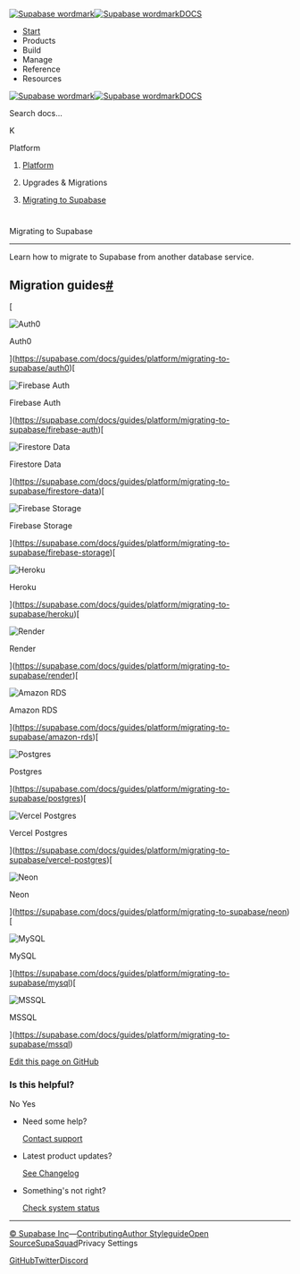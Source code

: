 [![Supabase wordmark](https://supabase.com/docs/_next/image?url=%2Fdocs%2Fsupabase-dark.svg&w=256&q=75&dpl=dpl_5BYG5BkQhU19GEfZfhcgAbeGcRQo)![Supabase wordmark](https://supabase.com/docs/_next/image?url=%2Fdocs%2Fsupabase-light.svg&w=256&q=75&dpl=dpl_5BYG5BkQhU19GEfZfhcgAbeGcRQo)DOCS](https://supabase.com/docs)

-   [Start](https://supabase.com/docs/guides/getting-started)
-   Products
-   Build
-   Manage
-   Reference
-   Resources

[![Supabase wordmark](https://supabase.com/docs/_next/image?url=%2Fdocs%2Fsupabase-dark.svg&w=256&q=75&dpl=dpl_5BYG5BkQhU19GEfZfhcgAbeGcRQo)![Supabase wordmark](https://supabase.com/docs/_next/image?url=%2Fdocs%2Fsupabase-light.svg&w=256&q=75&dpl=dpl_5BYG5BkQhU19GEfZfhcgAbeGcRQo)DOCS](https://supabase.com/docs)

Search docs...

K

Platform

1.  [Platform](https://supabase.com/docs/guides/platform)

3.  Upgrades & Migrations

5.  [Migrating to Supabase](https://supabase.com/docs/guides/platform/migrating-to-supabase)

# 

Migrating to Supabase

* * *

Learn how to migrate to Supabase from another database service.

## Migration guides[#](#migration-guides)

[

![Auth0](https://supabase.com/docs/img/icons/auth0-icon-light.svg)

Auth0







](https://supabase.com/docs/guides/platform/migrating-to-supabase/auth0)[

![Firebase Auth](https://supabase.com/docs/img/icons/firebase-icon.svg)

Firebase Auth







](https://supabase.com/docs/guides/platform/migrating-to-supabase/firebase-auth)[

![Firestore Data](https://supabase.com/docs/img/icons/firebase-icon.svg)

Firestore Data







](https://supabase.com/docs/guides/platform/migrating-to-supabase/firestore-data)[

![Firebase Storage](https://supabase.com/docs/img/icons/firebase-icon.svg)

Firebase Storage







](https://supabase.com/docs/guides/platform/migrating-to-supabase/firebase-storage)[

![Heroku](https://supabase.com/docs/img/icons/heroku-icon.svg)

Heroku







](https://supabase.com/docs/guides/platform/migrating-to-supabase/heroku)[

![Render](https://supabase.com/docs/img/icons/render-icon.svg)

Render







](https://supabase.com/docs/guides/platform/migrating-to-supabase/render)[

![Amazon RDS](https://supabase.com/docs/img/icons/aws-rds-icon.svg)

Amazon RDS







](https://supabase.com/docs/guides/platform/migrating-to-supabase/amazon-rds)[

![Postgres](https://supabase.com/docs/img/icons/postgres-icon.svg)

Postgres







](https://supabase.com/docs/guides/platform/migrating-to-supabase/postgres)[

![Vercel Postgres](https://supabase.com/docs/img/icons/vercel-icon-light.svg)

Vercel Postgres







](https://supabase.com/docs/guides/platform/migrating-to-supabase/vercel-postgres)[

![Neon](https://supabase.com/docs/img/icons/neon-icon-light.svg)

Neon







](https://supabase.com/docs/guides/platform/migrating-to-supabase/neon)[

![MySQL](https://supabase.com/docs/img/icons/mysql-icon.svg)

MySQL







](https://supabase.com/docs/guides/platform/migrating-to-supabase/mysql)[

![MSSQL](https://supabase.com/docs/img/icons/mssql-icon.svg)

MSSQL







](https://supabase.com/docs/guides/platform/migrating-to-supabase/mssql)

[Edit this page on GitHub](https://github.com/supabase/supabase/blob/master/apps/docs/content/guides/platform/migrating-to-supabase.mdx)

### Is this helpful?

No Yes

-   Need some help?
    
    [Contact support](https://supabase.com/support)
-   Latest product updates?
    
    [See Changelog](https://supabase.com/changelog)
-   Something's not right?
    
    [Check system status](https://status.supabase.com/)

* * *

[© Supabase Inc](https://supabase.com/)—[Contributing](https://github.com/supabase/supabase/blob/master/apps/docs/DEVELOPERS.md)[Author Styleguide](https://github.com/supabase/supabase/blob/master/apps/docs/CONTRIBUTING.md)[Open Source](https://supabase.com/open-source)[SupaSquad](https://supabase.com/supasquad)Privacy Settings

[GitHub](https://github.com/supabase/supabase)[Twitter](https://twitter.com/supabase)[Discord](https://discord.supabase.com/)